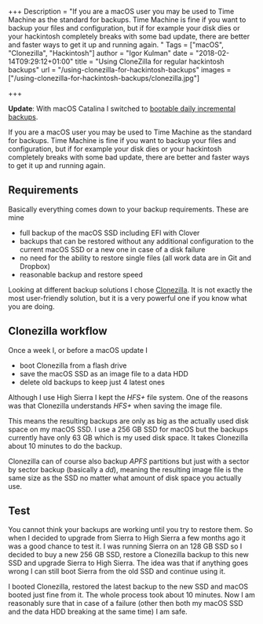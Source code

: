 +++
Description = "If you are a macOS user you may be used to Time Machine as the standard for backups. Time Machine is fine if you want to backup your files and configuration, but if for example your disk dies or your hackintosh completely breaks with some bad update, there are better and faster ways to get it up and running again. "
Tags = ["macOS", "Clonezilla", "Hackintosh"]
author = "Igor Kulman"
date = "2018-02-14T09:29:12+01:00"
title = "Using CloneZilla for regular hackintosh backups"
url = "/using-clonezilla-for-hackintosh-backups"
images = ["/using-clonezilla-for-hackintosh-backups/clonezilla.jpg"]

+++

**Update**: With macOS Catalina I switched to [bootable daily incremental backups](/creating-bootable-macos-backups).

If you are a macOS user you may be used to Time Machine as the standard for backups. Time Machine is fine if you want to backup your files and configuration, but if for example your disk dies or your hackintosh completely breaks with some bad update, there are better and faster ways to get it up and running again. 

## Requirements

Basically everything comes down to your backup requirements. These are mine

* full backup of the macOS SSD including EFI with Clover
* backups that can be restored without any additional configuration to the current macOS SSD or a new one in case of a disk failure
* no need for the ability to restore single files (all work data are in Git and Dropbox)
* reasonable backup and restore speed

Looking at different backup solutions I chose [Clonezilla](http://clonezilla.org/). It is not exactly the most user-friendly solution, but it is a very powerful one if you know what you are doing. 

<!--more-->

## Clonezilla workflow

Once a week I, or before a macOS update I

* boot Clonezilla from a flash drive
* save the macOS SSD as an image file to a data HDD
* delete old backups to keep just 4 latest ones

Although I use High Sierra I kept the *HFS+* file system. One of the reasons was that Clonezilla understands *HFS+* when saving the image file. 

This means the resulting backups are only as big as the actually used disk space on my macOS SSD. I use a 256 GB SSD for macOS but the backups currently have only 63 GB which is my used disk space. It takes Clonezilla about 10 minutes to do the backup.

Clonezilla can of course also backup *APFS* partitions but just with a sector by sector backup (basically a *dd*), meaning the resulting image file is the same size as the SSD no matter what amount of disk space you actually use. 

## Test

You cannot think your backups are working until you try to restore them. So when I decided to upgrade from Sierra to High Sierra a few months ago it was a good chance to test it. I was running Sierra on an 128 GB SSD so I decided to buy a new 256 GB SSD, restore a Clonezilla backup to this new SSD and upgrade Sierra to High Sierra. The idea was that if anything goes wrong I can still boot Sierra from the old SSD and continue using it.

I booted Clonezilla, restored the latest backup to the new SSD and macOS booted just fine from it. The whole process took about 10 minutes. Now I am reasonably sure that in case of a failure (other then both my macOS SSD and the data HDD breaking at the same time) I am safe.
